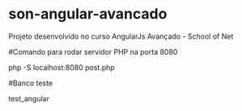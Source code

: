 # son-angular-avancado
Projeto desenvolvido no curso AngularJs Avançado - School of Net

#Comando para rodar servidor PHP na porta 8080

php -S localhost:8080 post.php

#Banco teste

test_angular

